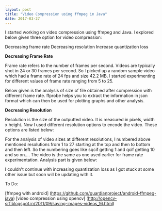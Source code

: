 ```yaml
---
layout: post
title: "Video Compression using ffmpeg in Java"
date: 2017-03-27
---
```


I started working on video compression using ffmpeg and Java. I explored below given three option for video compression:

Decreasing frame rate
Decreasing resolution
Increase quantization loss


**Decreasing Frame Rate**

Frame rate refers to the number of frames per second. Videos are typically shot in 24 or 30 frames per second. So I picked up a random sample video which had a frame rate of 24 fps and size 42.2 MB. I started experimenting for different values of frame rate ranging from 5 to 25.

Below given is the analysis of size of file obtained after compression with different frame rate. ffprobe helps you to extract the information in json format which can then be used for plotting graphs and other analysis.

[](FrameRate.png)

**Decreasing Resolution**

Resolution is the size of the outputted video. It is measured in pixels, width x height. Now I used different resolution options to encode the video. These options are listed below:

[]()

For the analysis of video sizes at different resolutions, I numbered above mentioned resolutions from 1 to 27 starting at the top and then to bottom and then left. So the numbering goes like sqcif getting 1 and qcif getting 10 and so on.... The video is the same as one used earlier for frame rate experimentation. Analysis part is given below:

I couldn't continue with increasing quantization loss as I got stuck at some other issue but soon will be updating with it.

To Do:

[ffmpeg with android] (https://github.com/guardianproject/android-ffmpeg-java)
[video compression using opencv] (http://opencv-srf.blogspot.in/2011/09/saving-images-videos_16.html)


